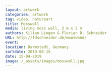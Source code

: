 ```yaml
---
layout: artwork
categories: artwork
tag: video, natureart
title: Mosswall
media: living moss wall, 2 m x 2 m
authors: Kilian Lingen & Florian D. Schneider
URL: http://fdschneider.de/mooswand/
event:
location: Darmstadt, Germany
sortdate: 2019-04-15
date: 15-04-2019
image: /_assets/images/mosswall.jpg
---
```

